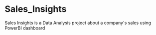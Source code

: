 # Sales_Insights
Sales Insights is a Data Analysis project about a company's sales using PowerBI dashboard
